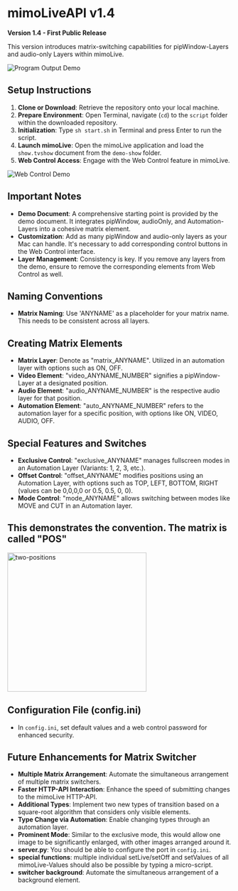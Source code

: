 # mimoLiveAPI v1.4

**Version 1.4 - First Public Release**

This version introduces matrix-switching capabilities for pipWindow-Layers and audio-only Layers within mimoLive.

![Program Output Demo](https://github.com/MeinDeutschkurs/mimoLiveAPI/assets/129950466/a0cb90c3-3017-4ead-b6a6-77be8637ecf9)

## Setup Instructions
1. **Clone or Download**: Retrieve the repository onto your local machine.
2. **Prepare Environment**: Open Terminal, navigate (`cd`) to the `script` folder within the downloaded repository.
3. **Initialization**: Type `sh start.sh` in Terminal and press Enter to run the script.
4. **Launch mimoLive**: Open the mimoLive application and load the `show.tvshow` document from the `demo-show` folder.
5. **Web Control Access**: Engage with the Web Control feature in mimoLive.

![Web Control Demo](https://github.com/MeinDeutschkurs/mimoLiveAPI/assets/129950466/f19823ae-991e-48d1-84cf-d94e8c529241)

## Important Notes
- **Demo Document**: A comprehensive starting point is provided by the demo document. It integrates pipWindow, audioOnly, and Automation-Layers into a cohesive matrix element.
- **Customization**: Add as many pipWindow and audio-only layers as your Mac can handle. It's necessary to add corresponding control buttons in the Web Control interface.
- **Layer Management**: Consistency is key. If you remove any layers from the demo, ensure to remove the corresponding elements from Web Control as well.

## Naming Conventions
- **Matrix Naming**: Use 'ANYNAME' as a placeholder for your matrix name. This needs to be consistent across all layers.

## Creating Matrix Elements
- **Matrix Layer**: Denote as "matrix_ANYNAME". Utilized in an automation layer with options such as ON, OFF.
- **Video Element**: "video_ANYNAME_NUMBER" signifies a pipWindow-Layer at a designated position.
- **Audio Element**: "audio_ANYNAME_NUMBER" is the respective audio layer for that position.
- **Automation Element**: "auto_ANYNAME_NUMBER" refers to the automation layer for a specific position, with options like ON, VIDEO, AUDIO, OFF.

## Special Features and Switches
- **Exclusive Control**: "exclusive_ANYNAME" manages fullscreen modes in an Automation Layer (Variants: 1, 2, 3, etc.).
- **Offset Control**: "offset_ANYNAME" modifies positions using an Automation Layer, with options such as TOP, LEFT, BOTTOM, RIGHT (values can be 0,0,0,0 or 0.5, 0.5, 0, 0).
- **Mode Control**: "mode_ANYNAME" allows switching between modes like MOVE and CUT in an Automation layer.

## This demonstrates the convention. The matrix is called "POS"
<img width="313" alt="two-positions" src="https://github.com/MeinDeutschkurs/mimoLiveAPI/assets/129950466/dfa6a504-bb88-494f-bae1-dc2ddd938be8">

## Configuration File (config.ini)
- In `config.ini`, set default values and a web control password for enhanced security.

## Future Enhancements for Matrix Switcher
- **Multiple Matrix Arrangement**: Automate the simultaneous arrangement of multiple matrix switchers.
- **Faster HTTP-API Interaction**: Enhance the speed of submitting changes to the mimoLive HTTP-API.
- **Additional Types**: Implement two new types of transition based on a square-root algorithm that considers only visible elements.
- **Type Change via Automation**: Enable changing types through an automation layer.
- **Prominent Mode**: Similar to the exclusive mode, this would allow one image to be significantly enlarged, with other images arranged around it.
- **server.py**: You should be able to configure the port in `config.ini`.
- **special functions**: multiple individual setLive/setOff and setValues of all mimoLive-Values should also be possible by typing a micro-script.
- **switcher background**: Automate the simultaneous arrangement of a background element.
